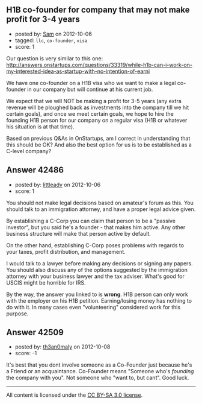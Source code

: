 ## H1B co-founder for company that may not make profit for 3-4 years

- posted by: [Sam](https://stackexchange.com/users/-1/20031-sam) on 2012-10-06
- tagged: `llc`, `co-founder`, `visa`
- score: 1

Our question is very similar to this one: http://answers.onstartups.com/questions/33319/while-h1b-can-i-work-on-my-interested-idea-as-startup-with-no-intention-of-earni

We have one co-founder on a H1B visa who we want to make a legal co-founder in our company but will continue at his current job. 

We expect that we will NOT be making a profit for 3-5 years (any extra revenue will be ploughed back as investments into the company till we hit certain goals), and once we meet certain goals, we hope to hire the founding H1B person for our company on a regular visa (H1B or whatever his situation is at that time).

Based on previous Q&As in OnStartups, am I correct in understanding that this should be OK? And also the best option for us is to be established as a C-level company?


## Answer 42486

- posted by: [littleadv](https://stackexchange.com/users/-1/13808-littleadv) on 2012-10-06
- score: 1

You should not make legal decisions based on amateur's forum as this. You should talk to an immigration attorney, and have a proper legal advice given.

By establishing a C-Corp you can claim that person to be a "passive investor", but you said he's a founder - that makes him active. Any other business structure will make that person active by default.

On the other hand, establishing C-Corp poses problems with regards to your taxes, profit distribution, and management.

I would talk to a lawyer before making any decisions or signing any papers. You should also discuss any of the options suggested by the immigration attorney with your business lawyer and the tax adviser. What's good for USCIS might be horrible for IRS.

By the way, the answer you linked to is **wrong**. H1B person can only work with the employer on his H1B petition. Earning/losing money has nothing to do with it. In many cases even "volunteering" considered work for this purpose.


## Answer 42509

- posted by: [th3an0maly](https://stackexchange.com/users/-1/19870-th3an0maly) on 2012-10-08
- score: -1

It's best that you dont involve someone as a Co-Founder just because he's a Friend or an acquaintance. Co-Founder means "Someone who's *founding* the company with you". Not someone who "want to, but cant". Good luck.



---

All content is licensed under the [CC BY-SA 3.0 license](https://creativecommons.org/licenses/by-sa/3.0/).
